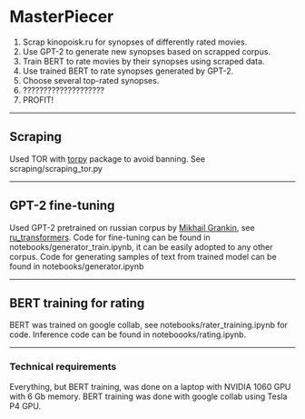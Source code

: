 # MasterPiecer

1. Scrap kinopoisk.ru for synopses of differently rated movies.
2. Use GPT-2 to generate new synopses based on scrapped corpus.
3. Train BERT to rate movies by their synopses using scraped data.
4. Use trained BERT to rate synopses generated by GPT-2.
5. Choose several top-rated synopses.
6. ????????????????????
7. PROFIT!

---

## Scraping

Used TOR with [torpy](https://github.com/torpyorg/torpy/) package to avoid banning.
See scraping/scraping_tor.py

---

## GPT-2 fine-tuning

Used GPT-2 pretrained on russian corpus
by [Mikhail Grankin](https://github.com/mgrankin),
see [ru_transformers](https://github.com/mgrankin/ru_transformers).
Code for fine-tuning can be found in notebooks/generator_train.ipynb,
it can be easily adopted to any other corpus.
Code for generating samples of text from trained model can be
found in notebooks/generator.ipynb

---

## BERT training for rating

BERT was trained on google collab, see notebooks/rater_training.ipynb for code.
Inference code can be found in noteboooks/rating.ipynb.

---

### Technical requirements

Everything, but BERT training, was done on a laptop with
NVIDIA 1060 GPU with 6 Gb memory. BERT training was done with google collab
using Tesla P4 GPU.